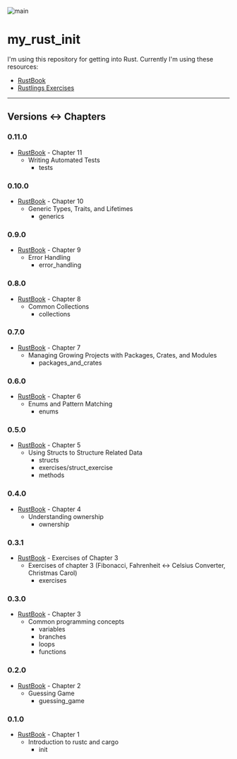 ![main](https://github.com/SlothSky/myRustInit/actions/workflows/rust.yml/badge.svg)

# my_rust_init
I'm using this repository for getting into Rust.
Currently I'm using these resources:
+ [RustBook](https://doc.rust-lang.org/book/title-page.html)
+ [Rustlings Exercises](https://github.com/rust-lang/rustlings)


___
## Versions ↔ Chapters
### 0.11.0
+ [RustBook](https://doc.rust-lang.org/book/title-page.html) - Chapter 11
  + Writing Automated Tests
    + tests


### 0.10.0
+ [RustBook](https://doc.rust-lang.org/book/title-page.html) - Chapter 10
  + Generic Types, Traits, and Lifetimes
    + generics

### 0.9.0
+ [RustBook](https://doc.rust-lang.org/book/title-page.html) - Chapter 9
  + Error Handling
    + error_handling

### 0.8.0
+ [RustBook](https://doc.rust-lang.org/book/title-page.html) - Chapter 8
  + Common Collections
    + collections

### 0.7.0
+ [RustBook](https://doc.rust-lang.org/book/title-page.html) - Chapter 7
  + Managing Growing Projects with Packages, Crates, and Modules
    + packages_and_crates

### 0.6.0
+ [RustBook](https://doc.rust-lang.org/book/title-page.html) - Chapter 6
  + Enums and Pattern Matching
    + enums

### 0.5.0
+ [RustBook](https://doc.rust-lang.org/book/title-page.html) - Chapter 5
  + Using Structs to Structure Related Data
    + structs
    + exercises/struct_exercise
    + methods

### 0.4.0
+ [RustBook](https://doc.rust-lang.org/book/title-page.html) - Chapter 4  
  + Understanding ownership
    + ownership

### 0.3.1
+ [RustBook](https://doc.rust-lang.org/book/title-page.html) - Exercises of Chapter 3
  + Exercises of chapter 3 (Fibonacci, Fahrenheit ↔ Celsius Converter, Christmas Carol)
    + exercises

### 0.3.0
+ [RustBook](https://doc.rust-lang.org/book/title-page.html) - Chapter 3
  + Common programming concepts
    + variables
    + branches
    + loops
    + functions

### 0.2.0
+ [RustBook](https://doc.rust-lang.org/book/title-page.html) - Chapter 2
  + Guessing Game
    + guessing_game

### 0.1.0
+ [RustBook](https://doc.rust-lang.org/book/title-page.html) - Chapter 1
  + Introduction to rustc and cargo
    + init
